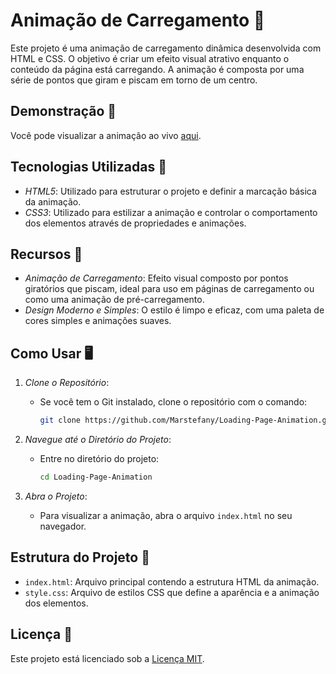 # Animação de Carregamento 🔄

Este projeto é uma animação de carregamento dinâmica desenvolvida com HTML e CSS. O objetivo é criar um efeito visual atrativo enquanto o conteúdo da página está carregando. A animação é composta por uma série de pontos que giram e piscam em torno de um centro.

## Demonstração 🎥
Você pode visualizar a animação ao vivo [aqui](https://marstefany.github.io/Loading-Page/).

## Tecnologias Utilizadas 🚀
- *HTML5*: Utilizado para estruturar o projeto e definir a marcação básica da animação.
- *CSS3*: Utilizado para estilizar a animação e controlar o comportamento dos elementos através de propriedades e animações.

## Recursos 🎨
- *Animação de Carregamento*: Efeito visual composto por pontos giratórios que piscam, ideal para uso em páginas de carregamento ou como uma animação de pré-carregamento.
- *Design Moderno e Simples*: O estilo é limpo e eficaz, com uma paleta de cores simples e animações suaves.

## Como Usar 🖥️
1. *Clone o Repositório*:
   - Se você tem o Git instalado, clone o repositório com o comando:
     ```bash
     git clone https://github.com/Marstefany/Loading-Page-Animation.git
     ```

2. *Navegue até o Diretório do Projeto*:
   - Entre no diretório do projeto:
     ```bash
     cd Loading-Page-Animation
     ```

3. *Abra o Projeto*:
   - Para visualizar a animação, abra o arquivo `index.html` no seu navegador.

## Estrutura do Projeto 📁
- `index.html`: Arquivo principal contendo a estrutura HTML da animação.
- `style.css`: Arquivo de estilos CSS que define a aparência e a animação dos elementos.

## Licença 📑
Este projeto está licenciado sob a [Licença MIT](LICENSE).
